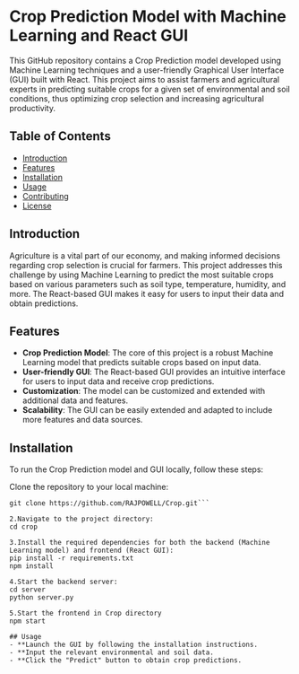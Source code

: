 # Crop Prediction Model with Machine Learning and React GUI

This GitHub repository contains a Crop Prediction model developed using Machine Learning techniques and a user-friendly Graphical User Interface (GUI) built with React. This project aims to assist farmers and agricultural experts in predicting suitable crops for a given set of environmental and soil conditions, thus optimizing crop selection and increasing agricultural productivity.

## Table of Contents
- [Introduction](#introduction)
- [Features](#features)
- [Installation](#installation)
- [Usage](#usage)
- [Contributing](#contributing)
- [License](#license)

## Introduction

Agriculture is a vital part of our economy, and making informed decisions regarding crop selection is crucial for farmers. This project addresses this challenge by using Machine Learning to predict the most suitable crops based on various parameters such as soil type, temperature, humidity, and more. The React-based GUI makes it easy for users to input their data and obtain predictions.

## Features

- **Crop Prediction Model**: The core of this project is a robust Machine Learning model that predicts suitable crops based on input data.
- **User-friendly GUI**: The React-based GUI provides an intuitive interface for users to input data and receive crop predictions.
- **Customization**: The model can be customized and extended with additional data and features.
- **Scalability**: The GUI can be easily extended and adapted to include more features and data sources.

## Installation

To run the Crop Prediction model and GUI locally, follow these steps:

   Clone the repository to your local machine:

   ```shell
   git clone https://github.com/RAJPOWELL/Crop.git```
   
   2.Navigate to the project directory:
   cd crop
   
   3.Install the required dependencies for both the backend (Machine Learning model) and frontend (React GUI):
   pip install -r requirements.txt
   npm install
   
   4.Start the backend server:
   cd server
   python server.py
   
   5.Start the frontend in Crop directory
   npm start
   
## Usage
- **Launch the GUI by following the installation instructions.
- **Input the relevant environmental and soil data.
- **Click the "Predict" button to obtain crop predictions.
	
   

    

   

